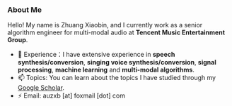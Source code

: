 ### About Me

Hello! My name is Zhuang Xiaobin, and I currently work as a senior algorithm engineer for multi-modal audio at **Tencent Music Entertainment Group**. 

- 🔭 Experience：I have extensive experience in **speech synthesis/conversion**, **singing voice synthesis/conversion**, **signal processing**, **machine learning** and **multi-modal algorithms**. 
- 📫 Topics: You can learn about the topics I have studied through my [Google Scholar](https://scholar.google.com/citations?user=a-crUqgAAAAJ&hl=zh-CN).
- ⚡ Email: auzxb [at] foxmail [dot] com
